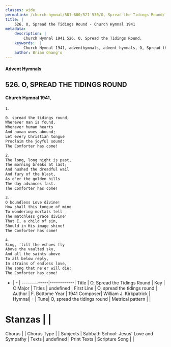 ```yaml
---
classes: wide
permalink: /church-hymnal/501-600/521-530/O,-Spread-the-Tidings-Round/
title: |
    526. O, Spread the Tidings Round - Church Hymnal 1941
metadata:
    description: |
        Church Hymnal 1941 526. O, Spread the Tidings Round.  
    keywords:  |
        Church Hymnal 1941, adventhymnals, advent hymnals, O, Spread the Tidings Round, O, spread the tidings round. 
    author: Brian Onang'o
---
```


#### Advent Hymnals
## 526. O, SPREAD THE TIDINGS ROUND
####  Church Hymnal 1941,

```txt
1.

0. spread the tidings round, 
Wherever man is found, 
Wherever human hearts 
And human woes abound; 
Let every Christian tongue 
Proclaim the joyful sound: 
The Comforter has come! 

2.
The long, long night is past, 
The morning breaks at last; 
And hushed the dreadful wail 
And fury of the blast, 
As o'er the golden hills 
The day advances fast. 
The Comforter has come! 

3.
O boundless Love divine! 
How shall this tongue of mine 
To wondering mortals tell 
The matchless grace divine' 
That I, a child of sin, 
Should in His image shine! 
The Comforter has come! 

4.
Sing, 'till the echoes fly 
Above the vaulted sky, 
And all the saints above 
To all below reply, 
In strains of endless love, 
The song that ne'er will die: 
The Comforter has come!

```

- |   -  |
-------------|------------|
Title | O, Spread the Tidings Round |
Key | C Major |
Titles | undefined |
First Line | O, spread the tidings round |
Author | F. Bottome
Year | 1941
Composer| William J. Kirkpatrick |
Hymnal|  - |
Tune| O, spread the tidings round |
Metrical pattern | |
# Stanzas |  |
Chorus |  |
Chorus Type |  |
Subjects | Sabbath School: Jesus' Love and Sympathy |
Texts | undefined |
Print Texts | 
Scripture Song |  |
    
